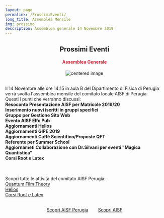 ```yaml
---
layout: page
permalink: /ProssimiEventi/
long_title: Assemblea Mensile
img: prossimo
description: Assemblea generale 14 Novembre 2019
---
```


<center><h2><b> Prossimi Eventi </b></h2></center>
<center><h4><b><font style="color:rgb(211, 35, 54);">Assemblea Generale</font></b></h4></center>

 <figure>
<center>
    <img src="/perugia/img/assemblea.png" alt="centered image" style="max-width:70%"
    height="auto" width="auto" class="responsive" >
</center>
</figure>

<section>

<br>
Il 14 Novembre alle ore 14:15 in aula B del Dipartimento di Fisica di Perugia verrà svolta l'assemblea mensile del comitato locale AISF di Perugia.<br>
Questi i punti che verranno discussi: <br>
<b>Resoconto Presentazione AISF per Matricole 2019/20 </b><br>
<b>Inserimento nuovi iscritti in gruppi specifici </b><br>
<b>Gruppo per Gestione Sito Web </b><br>
<b>Evento AISF Elfo Pub </b><br>
<b>Aggiornamenti Helios </b><br>
<b>Aggiornamenti GIPE 2019 </b><br>
<b>Aggiornamenti Caffè Scientifico/Proposte QFT  </b><br>
<b>Referente per Summer School </b><br>
<b>Aggiornameti Collaborazione con Dr.Silvani per eventi "Magica Quantistica" </b><br>
<b>Corsi Root e Latex</b><br>
<br><br>

Scopri tutte le attività del comitato AISF Perugia:<br>
<a href="/perugia/QFT"> Quantum Film Theory</a> <br>
<a href="/perugia/Helios"> Helios</a> <br>
<a href="/perugia/Corsi"> Corsi Root e Latex</a> <br><br>

<center>
<a href="/perugia/"> Scopri AISF Perugia</a>&nbsp; &nbsp; &nbsp; &nbsp;
<a href="http://ai-sf.it">Scopri AISF</a>
</center>

</section>
